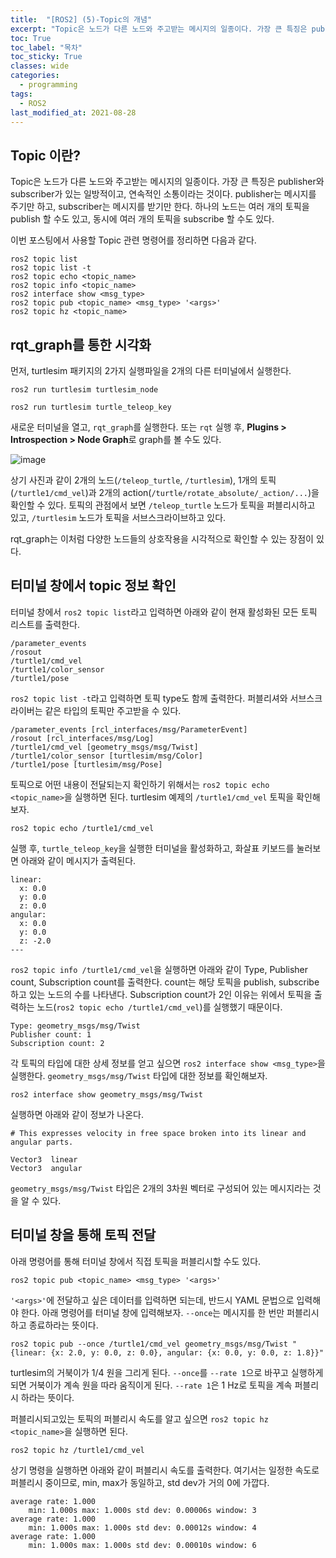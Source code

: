 ```yaml
---
title:  "[ROS2] (5)-Topic의 개념"
excerpt: "Topic은 노드가 다른 노드와 주고받는 메시지의 일종이다. 가장 큰 특징은 publisher와 subscriber가 있는 일방적 소통이라는 것이다. publisher는 메시지를 주기만 하고, subscriber는 메시지를 받기만 한다."
toc: True
toc_label: "목차"
toc_sticky: True
classes: wide
categories:
  - programming
tags:
  - ROS2
last_modified_at: 2021-08-28
---
```


## Topic 이란?
Topic은 노드가 다른 노드와 주고받는 메시지의 일종이다. 가장 큰 특징은 publisher와 subscriber가 있는 일방적이고, 연속적인 소통이라는 것이다. publisher는 메시지를 주기만 하고, subscriber는 메시지를 받기만 한다. 하나의 노드는 여러 개의 토픽을 publish 할 수도 있고, 동시에 여러 개의 토픽을 subscribe 할 수도 있다.

이번 포스팅에서 사용할 Topic 관련 명령어를 정리하면 다음과 같다.

```
ros2 topic list
ros2 topic list -t
ros2 topic echo <topic_name>
ros2 topic info <topic_name>
ros2 interface show <msg_type>
ros2 topic pub <topic_name> <msg_type> '<args>'
ros2 topic hz <topic_name>
```

## rqt_graph를 통한 시각화
먼저, turtlesim 패키지의 2가지 실행파일을 2개의 다른 터미널에서 실행한다.

```
ros2 run turtlesim turtlesim_node

ros2 run turtlesim turtle_teleop_key
```

새로운 터미널을 열고, `rqt_graph`를 실행한다. 또는 `rqt` 실행 후, **Plugins > Introspection > Node Graph**로 graph를 볼 수도 있다.

<img src="{{ site.url }}{{ site.baseurl }}/assets/images/2021-08-28-[ROS2]_(5)-Topic의_개념/rqt_graph.png" alt="image"> 

상기 사진과 같이 2개의 노드(`/teleop_turtle`, `/turtlesim`), 1개의 토픽(`/turtle1/cmd_vel`)과 2개의 action(`/turtle/rotate_absolute/_action/...`)을 확인할 수 있다. 토픽의 관점에서 보면 `/teleop_turtle` 노드가 토픽을 퍼블리시하고 있고, `/turtlesim` 노드가 토픽을 서브스크라이브하고 있다.

rqt_graph는 이처럼 다양한 노드들의 상호작용을 시각적으로 확인할 수 있는 장점이 있다.

## 터미널 창에서 topic 정보 확인
터미널 창에서 `ros2 topic list`라고 입력하면 아래와 같이 현재 활성화된 모든 토픽 리스트를 출력한다.

```
/parameter_events
/rosout
/turtle1/cmd_vel
/turtle1/color_sensor
/turtle1/pose
```

`ros2 topic list -t`라고 입력하면 토픽 type도 함께 출력한다. 퍼블리셔와 서브스크라이버는 같은 타입의 토픽만 주고받을 수 있다.

```
/parameter_events [rcl_interfaces/msg/ParameterEvent]
/rosout [rcl_interfaces/msg/Log]
/turtle1/cmd_vel [geometry_msgs/msg/Twist]
/turtle1/color_sensor [turtlesim/msg/Color]
/turtle1/pose [turtlesim/msg/Pose]
```

토픽으로 어떤 내용이 전달되는지 확인하기 위해서는 `ros2 topic echo <topic_name>`을 실행하면 된다. turtlesim 예제의 `/turtle1/cmd_vel` 토픽을 확인해보자.

```
ros2 topic echo /turtle1/cmd_vel
```

실행 후, `turtle_teleop_key`을 실행한 터미널을 활성화하고, 화살표 키보드를 눌러보면 아래와 같이 메시지가 출력된다.

```
linear:
  x: 0.0
  y: 0.0
  z: 0.0
angular:
  x: 0.0
  y: 0.0
  z: -2.0
---
```

`ros2 topic info /turtle1/cmd_vel`을 실행하면 아래와 같이 Type, Publisher count, Subscription count를 출력한다. count는 해당 토픽을 publish, subscribe하고 있는 노드의 수를 나타낸다. Subscription count가 2인 이유는 위에서 토픽을 출력하는 노드(`ros2 topic echo /turtle1/cmd_vel`)를 실행했기 때문이다.

```
Type: geometry_msgs/msg/Twist
Publisher count: 1
Subscription count: 2
```

각 토픽의 타입에 대한 상세 정보를 얻고 싶으면 `ros2 interface show <msg_type>`을 실행한다. `geometry_msgs/msg/Twist` 타입에 대한 정보를 확인해보자.

```
ros2 interface show geometry_msgs/msg/Twist
```

실행하면 아래와 같이 정보가 나온다.

```
# This expresses velocity in free space broken into its linear and angular parts.

Vector3  linear
Vector3  angular
```

`geometry_msgs/msg/Twist` 타입은 2개의 3차원 벡터로 구성되어 있는 메시지라는 것을 알 수 있다.

## 터미널 창을 통해 토픽 전달
아래 명령어를 통해 터미널 창에서 직접 토픽을 퍼블리시할 수도 있다.

```
ros2 topic pub <topic_name> <msg_type> '<args>'
```

`'<args>'`에 전달하고 싶은 데이터를 입력하면 되는데, 반드시 YAML 문법으로 입력해야 한다. 아래 명령어를 터미널 창에 입력해보자. `--once`는 메시지를 한 번만 퍼블리시하고 종료하라는 뜻이다.

```
ros2 topic pub --once /turtle1/cmd_vel geometry_msgs/msg/Twist "{linear: {x: 2.0, y: 0.0, z: 0.0}, angular: {x: 0.0, y: 0.0, z: 1.8}}"
```

turtlesim의 거북이가 1/4 원을 그리게 된다. `--once`를 `--rate 1`으로 바꾸고 실행하게 되면 거북이가 계속 원을 따라 움직이게 된다. `--rate 1`은 1 Hz로 토픽을 계속 퍼블리시 하라는 뜻이다.

퍼블리시되고있는 토픽의 퍼블리시 속도를 알고 싶으면 `ros2 topic hz <topic_name>`을 실행하면 된다.

```
ros2 topic hz /turtle1/cmd_vel
```

상기 명령을 실행하면 아래와 같이 퍼블리시 속도를 출력한다. 여기서는 일정한 속도로 퍼블리시 중이므로, min, max가 동일하고, std dev가 거의 0에 가깝다.

```
average rate: 1.000
	min: 1.000s max: 1.000s std dev: 0.00006s window: 3
average rate: 1.000
	min: 1.000s max: 1.000s std dev: 0.00012s window: 4
average rate: 1.000
	min: 1.000s max: 1.000s std dev: 0.00010s window: 6
```
